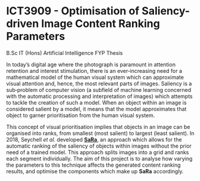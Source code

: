 # ICT3909 - Optimisation of Saliency-driven Image Content Ranking Parameters
B.Sc IT (Hons) Artificial Intelligence FYP Thesis

In today’s digital age where the photograph is paramount in attention retention and interest stimulation, 
there is an ever‐increasing need for a mathematical model of the
human visual system which can approximate visual attention and, hence, the most relevant parts of images. 
Saliency is a sub‐problem of computer vision (a subfield of machine
learning concerned with the automatic processing and interpretation of images) which
attempts to tackle the creation of such a model. When an object within an image is considered 
salient by a model, it means that the model approximates that object to garner
prioritisation from the human visual system.

This concept of visual prioritisation implies that objects in an image can be organised into ranks, 
from smallest (most salient) to largest (least salient). In 2018, Seychell
<i>et al.</i> developed <a href="	https://www.um.edu.mt/library/oar/handle/123456789/90087" target="_blank"><b>SaRa</b></a>,
an approach which allows for the automatic ranking of the
saliency of objects within images without the prior need of a trained model. This approach
splits images into a grid and ranks each segment individually. The aim of this
project is to analyse how varying the parameters to this technique affects the generated
content ranking results, and optimise the components which make up <b>SaRa</b> accordingly.
